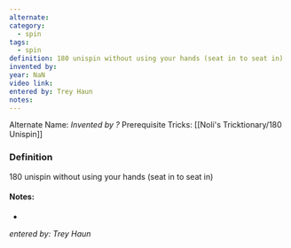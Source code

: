 ```yaml
---
alternate: 
category:
  - spin
tags:
  - spin
definition: 180 unispin without using your hands (seat in to seat in)
invented by: 
year: NaN
video link: 
entered by: Trey Haun
notes: 
---
```

Alternate Name: 
*Invented by ?*
Prerequisite Tricks: [[Noli's Tricktionary/180 Unispin]]

### Definition
180 unispin without using your hands (seat in to seat in)


#### Notes:
- 
*entered by: Trey Haun*
